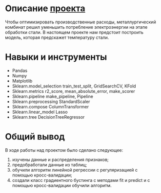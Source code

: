 # Описание [проекта]()

Чтобы оптимизировать производственные расходы, металлургический комбинат решил уменьшить потребление электроэнергии на этапе обработки стали. В настоящем проекте нам предстоит построить модель, которая предскажет температуру стали.

# Навыки и инструменты

- Pandas
- Numpy
- Matplotlib
- Sklearn.model_selection train_test_split, GridSearchCV, KFold
- Sklearn.metrics r2_score, mean_absolute_error, make_scorer
- Sklearn.pipeline make_pipeline, Pipeline
- Sklearn.preprocessing StandardScaler
- Sklearn.compose ColumnTransformer
- Sklearn.linear_model Lasso
- Sklearn.tree DecisionTreeRegressor

# Общий вывод

В ходе работы над проектом было сделано следующее:

1. изучены данные и распределения признаков;
2. предобработали данные из таблиц;
3. обучили алгоритм линейной регрессии с регуляризацией с помощью кросс-валидации;
4. создали класс градиентного бустинга с методами fit и predict и с помощью кросс-валидации обучили алгоритм.
